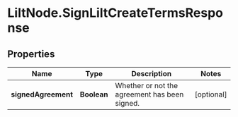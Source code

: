 # LiltNode.SignLiltCreateTermsResponse

## Properties

Name | Type | Description | Notes
------------ | ------------- | ------------- | -------------
**signedAgreement** | **Boolean** | Whether or not the agreement has been signed. | [optional] 


